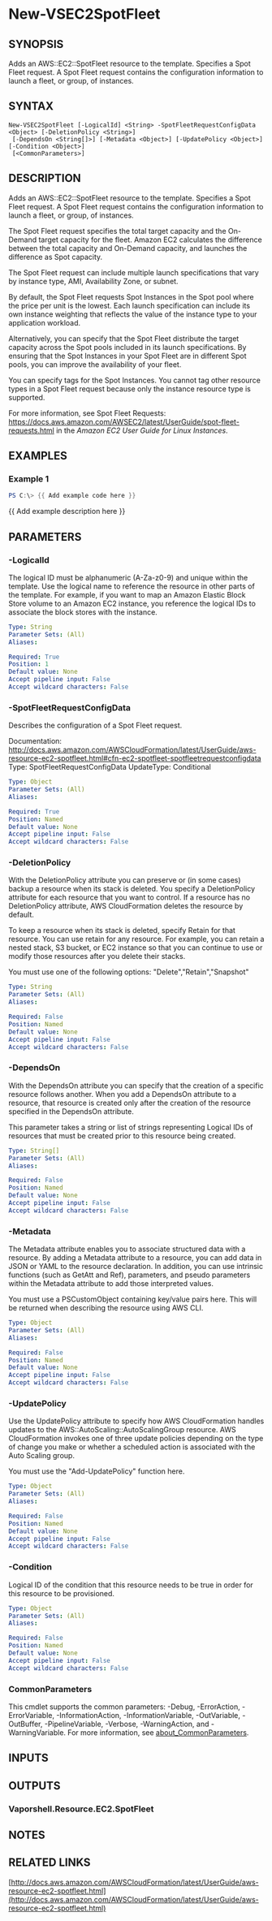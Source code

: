 # New-VSEC2SpotFleet

## SYNOPSIS
Adds an AWS::EC2::SpotFleet resource to the template.
Specifies a Spot Fleet request.
A Spot Fleet request contains the configuration information to launch a fleet, or group, of instances.

## SYNTAX

```
New-VSEC2SpotFleet [-LogicalId] <String> -SpotFleetRequestConfigData <Object> [-DeletionPolicy <String>]
 [-DependsOn <String[]>] [-Metadata <Object>] [-UpdatePolicy <Object>] [-Condition <Object>]
 [<CommonParameters>]
```

## DESCRIPTION
Adds an AWS::EC2::SpotFleet resource to the template.
Specifies a Spot Fleet request.
A Spot Fleet request contains the configuration information to launch a fleet, or group, of instances.

The Spot Fleet request specifies the total target capacity and the On-Demand target capacity for the fleet.
Amazon EC2 calculates the difference between the total capacity and On-Demand capacity, and launches the difference as Spot capacity.

The Spot Fleet request can include multiple launch specifications that vary by instance type, AMI, Availability Zone, or subnet.

By default, the Spot Fleet requests Spot Instances in the Spot pool where the price per unit is the lowest.
Each launch specification can include its own instance weighting that reflects the value of the instance type to your application workload.

Alternatively, you can specify that the Spot Fleet distribute the target capacity across the Spot pools included in its launch specifications.
By ensuring that the Spot Instances in your Spot Fleet are in different Spot pools, you can improve the availability of your fleet.

You can specify tags for the Spot Instances.
You cannot tag other resource types in a Spot Fleet request because only the instance resource type is supported.

For more information, see Spot Fleet Requests: https://docs.aws.amazon.com/AWSEC2/latest/UserGuide/spot-fleet-requests.html in the *Amazon EC2 User Guide for Linux Instances*.

## EXAMPLES

### Example 1
```powershell
PS C:\> {{ Add example code here }}
```

{{ Add example description here }}

## PARAMETERS

### -LogicalId
The logical ID must be alphanumeric (A-Za-z0-9) and unique within the template.
Use the logical name to reference the resource in other parts of the template.
For example, if you want to map an Amazon Elastic Block Store volume to an Amazon EC2 instance, you reference the logical IDs to associate the block stores with the instance.

```yaml
Type: String
Parameter Sets: (All)
Aliases:

Required: True
Position: 1
Default value: None
Accept pipeline input: False
Accept wildcard characters: False
```

### -SpotFleetRequestConfigData
Describes the configuration of a Spot Fleet request.

Documentation: http://docs.aws.amazon.com/AWSCloudFormation/latest/UserGuide/aws-resource-ec2-spotfleet.html#cfn-ec2-spotfleet-spotfleetrequestconfigdata
Type: SpotFleetRequestConfigData
UpdateType: Conditional

```yaml
Type: Object
Parameter Sets: (All)
Aliases:

Required: True
Position: Named
Default value: None
Accept pipeline input: False
Accept wildcard characters: False
```

### -DeletionPolicy
With the DeletionPolicy attribute you can preserve or (in some cases) backup a resource when its stack is deleted.
You specify a DeletionPolicy attribute for each resource that you want to control.
If a resource has no DeletionPolicy attribute, AWS CloudFormation deletes the resource by default.

To keep a resource when its stack is deleted, specify Retain for that resource.
You can use retain for any resource.
For example, you can retain a nested stack, S3 bucket, or EC2 instance so that you can continue to use or modify those resources after you delete their stacks.

You must use one of the following options: "Delete","Retain","Snapshot"

```yaml
Type: String
Parameter Sets: (All)
Aliases:

Required: False
Position: Named
Default value: None
Accept pipeline input: False
Accept wildcard characters: False
```

### -DependsOn
With the DependsOn attribute you can specify that the creation of a specific resource follows another.
When you add a DependsOn attribute to a resource, that resource is created only after the creation of the resource specified in the DependsOn attribute.

This parameter takes a string or list of strings representing Logical IDs of resources that must be created prior to this resource being created.

```yaml
Type: String[]
Parameter Sets: (All)
Aliases:

Required: False
Position: Named
Default value: None
Accept pipeline input: False
Accept wildcard characters: False
```

### -Metadata
The Metadata attribute enables you to associate structured data with a resource.
By adding a Metadata attribute to a resource, you can add data in JSON or YAML to the resource declaration.
In addition, you can use intrinsic functions (such as GetAtt and Ref), parameters, and pseudo parameters within the Metadata attribute to add those interpreted values.

You must use a PSCustomObject containing key/value pairs here.
This will be returned when describing the resource using AWS CLI.

```yaml
Type: Object
Parameter Sets: (All)
Aliases:

Required: False
Position: Named
Default value: None
Accept pipeline input: False
Accept wildcard characters: False
```

### -UpdatePolicy
Use the UpdatePolicy attribute to specify how AWS CloudFormation handles updates to the AWS::AutoScaling::AutoScalingGroup resource.
AWS CloudFormation invokes one of three update policies depending on the type of change you make or whether a scheduled action is associated with the Auto Scaling group.

You must use the "Add-UpdatePolicy" function here.

```yaml
Type: Object
Parameter Sets: (All)
Aliases:

Required: False
Position: Named
Default value: None
Accept pipeline input: False
Accept wildcard characters: False
```

### -Condition
Logical ID of the condition that this resource needs to be true in order for this resource to be provisioned.

```yaml
Type: Object
Parameter Sets: (All)
Aliases:

Required: False
Position: Named
Default value: None
Accept pipeline input: False
Accept wildcard characters: False
```

### CommonParameters
This cmdlet supports the common parameters: -Debug, -ErrorAction, -ErrorVariable, -InformationAction, -InformationVariable, -OutVariable, -OutBuffer, -PipelineVariable, -Verbose, -WarningAction, and -WarningVariable. For more information, see [about_CommonParameters](http://go.microsoft.com/fwlink/?LinkID=113216).

## INPUTS

## OUTPUTS

### Vaporshell.Resource.EC2.SpotFleet
## NOTES

## RELATED LINKS

[http://docs.aws.amazon.com/AWSCloudFormation/latest/UserGuide/aws-resource-ec2-spotfleet.html](http://docs.aws.amazon.com/AWSCloudFormation/latest/UserGuide/aws-resource-ec2-spotfleet.html)

